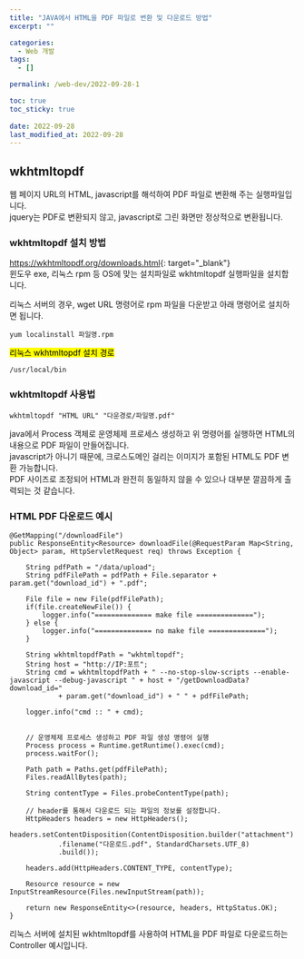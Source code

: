 ```yaml
---
title: "JAVA에서 HTML을 PDF 파일로 변환 및 다운로드 방법"
excerpt: ""

categories:
  - Web 개발
tags:
  - []

permalink: /web-dev/2022-09-28-1

toc: true
toc_sticky: true
 
date: 2022-09-28
last_modified_at: 2022-09-28
---
```


## wkhtmltopdf

웹 페이지 URL의 HTML, javascript를 해석하여 PDF 파일로 변환해 주는 실행파일입니다.  
jquery는 PDF로 변환되지 않고, javascript로 그린 화면만 정상적으로 변환됩니다.

### wkhtmltopdf 설치 방법
<https://wkhtmltopdf.org/downloads.html>{: target="_blank"}  
윈도우 exe, 리눅스 rpm 등 OS에 맞는 설치파일로 wkhtmltopdf 실행파일을 설치합니다.

리눅스 서버의 경우, wget URL 명령어로 rpm 파일을 다운받고 아래 명령어로 설치하면 됩니다.
```
yum localinstall 파일명.rpm
```

<mark>리눅스 wkhtmltopdf 설치 경로</mark>
```
/usr/local/bin
```

### wkhtmltopdf 사용법
```
wkhtmltopdf "HTML URL" "다운경로/파일명.pdf"
```
java에서 Process 객체로 운영체제 프로세스 생성하고 위 명령어를 실행하면 HTML의 내용으로 PDF 파일이 만들어집니다.  
javascript가 아니기 때문에, 크로스도메인 걸리는 이미지가 포함된 HTML도 PDF 변환 가능합니다.  
PDF 사이즈로 조정되어 HTML과 완전히 동일하지 않을 수 있으나 대부분 깔끔하게 출력되는 것 같습니다.

### HTML PDF 다운로드 예시
```
@GetMapping("/downloadFile")
public ResponseEntity<Resource> downloadFile(@RequestParam Map<String, Object> param, HttpServletRequest req) throws Exception {

    String pdfPath = "/data/upload";
    String pdfFilePath = pdfPath + File.separator + param.get("download_id") + ".pdf";

    File file = new File(pdfFilePath);
    if(file.createNewFile()) {
        logger.info("============== make file ==============");
    } else {
        logger.info("============== no make file ==============");
    }

    String wkhtmltopdfPath = "wkhtmltopdf";
    String host = "http://IP:포트";
    String cmd = wkhtmltopdfPath + " --no-stop-slow-scripts --enable-javascript --debug-javascript " + host + "/getDownloadData?download_id="
            + param.get("download_id") + " " + pdfFilePath;

    logger.info("cmd :: " + cmd);


    // 운영체제 프로세스 생성하고 PDF 파일 생성 명령어 실행
    Process process = Runtime.getRuntime().exec(cmd);
    process.waitFor();

    Path path = Paths.get(pdfFilePath);
    Files.readAllBytes(path);

    String contentType = Files.probeContentType(path);
    
    // header를 통해서 다운로드 되는 파일의 정보를 설정합니다.
    HttpHeaders headers = new HttpHeaders();
    headers.setContentDisposition(ContentDisposition.builder("attachment")
            .filename("다운로드.pdf", StandardCharsets.UTF_8)
            .build());

    headers.add(HttpHeaders.CONTENT_TYPE, contentType);

    Resource resource = new InputStreamResource(Files.newInputStream(path));

    return new ResponseEntity<>(resource, headers, HttpStatus.OK);
}
```
리눅스 서버에 설치된 wkhtmltopdf를 사용하여 HTML을 PDF 파일로 다운로드하는 Controller 예시입니다.
